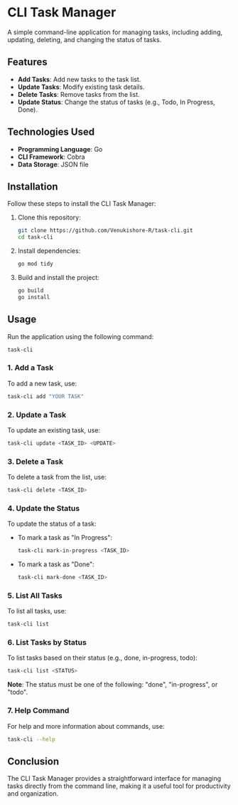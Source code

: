 # CLI Task Manager

A simple command-line application for managing tasks, including adding, updating, deleting, and changing the status of tasks.

## Features
- **Add Tasks**: Add new tasks to the task list.
- **Update Tasks**: Modify existing task details.
- **Delete Tasks**: Remove tasks from the list.
- **Update Status**: Change the status of tasks (e.g., Todo, In Progress, Done).

## Technologies Used
- **Programming Language**: Go
- **CLI Framework**: Cobra
- **Data Storage**: JSON file

## Installation
Follow these steps to install the CLI Task Manager:

1. Clone this repository:
   ```bash
   git clone https://github.com/Venukishore-R/task-cli.git
   cd task-cli
   ```
2. Install dependencies:
   ```bash
   go mod tidy
   ```
3. Build and install the project:
   ```bash
   go build
   go install
   ```
## Usage
Run the application using the following command:
```bash
task-cli
```
### 1. Add a Task
To add a new task, use:
```bash
task-cli add "YOUR TASK"
```
### 2. Update a Task
To update an existing task, use:
```bash
task-cli update <TASK_ID> <UPDATE>
```
### 3. Delete a Task
To delete a task from the list, use:
```bash
task-cli delete <TASK_ID>
```
### 4. Update the Status
To update the status of a task:
- To mark a task as "In Progress":
  ```bash
  task-cli mark-in-progress <TASK_ID>
  ```
- To mark a task as "Done":
  ```bash
  task-cli mark-done <TASK_ID>
  ```
### 5. List All Tasks
To list all tasks, use:
```bash
task-cli list
```
### 6. List Tasks by Status
To list tasks based on their status (e.g., done, in-progress, todo):
```bash
task-cli list <STATUS>
```
**Note**: The status must be one of the following: "done", "in-progress", or "todo".

### 7. Help Command
For help and more information about commands, use:
```bash
task-cli --help
```
## Conclusion
The CLI Task Manager provides a straightforward interface for managing tasks directly from the command line, making it a useful tool for productivity and organization.
